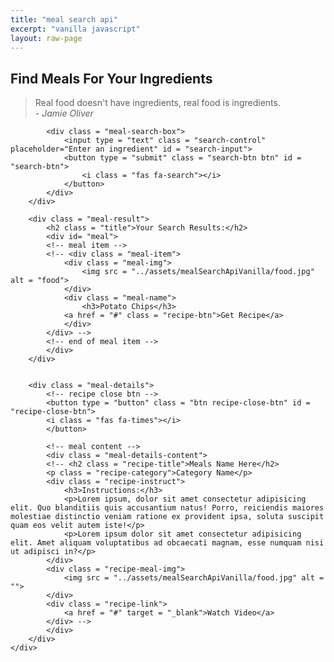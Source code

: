 ```yaml
---
title: "meal search api"
excerpt: "vanilla javascript"
layout: raw-page
---
```



<!DOCTYPE html>
<html lang="en">
<head>
  <meta charset="UTF-8">
  <meta name="viewport" content="width=device-width, initial-scale=1.0">
  <title>Find Meal For Your Ingredients</title>
  <link rel="stylesheet" href="https://cdnjs.cloudflare.com/ajax/libs/font-awesome/5.15.1/css/all.min.css" integrity="sha512-+4zCK9k+qNFUR5X+cKL9EIR+ZOhtIloNl9GIKS57V1MyNsYpYcUrUeQc9vNfzsWfV28IaLL3i96P9sdNyeRssA==" crossorigin="anonymous" />
  <link rel = "stylesheet" href = "../assets/mealSearchApiVanilla/style.css">
</head>
<body>
  
  <div class = "container">
    <div class = "meal-wrapper">
        <div class = "meal-search">
            <h2 class = "title">Find Meals For Your Ingredients</h2>
            <blockquote>Real food doesn't have ingredients, real food is ingredients.<br>
            <cite>- Jamie Oliver</cite>
            </blockquote>

            <div class = "meal-search-box">
                <input type = "text" class = "search-control" placeholder="Enter an ingredient" id = "search-input">
                <button type = "submit" class = "search-btn btn" id = "search-btn">
                    <i class = "fas fa-search"></i>
                </button>
            </div>
        </div>

        <div class = "meal-result">
            <h2 class = "title">Your Search Results:</h2>
            <div id= "meal">
            <!-- meal item -->
            <!-- <div class = "meal-item">
                <div class = "meal-img">
                    <img src = "../assets/mealSearchApiVanilla/food.jpg" alt = "food">
                </div>
                <div class = "meal-name">
                    <h3>Potato Chips</h3>
                <a href = "#" class = "recipe-btn">Get Recipe</a>
                </div>
            </div> -->
            <!-- end of meal item -->
            </div>
        </div>


        <div class = "meal-details">
            <!-- recipe close btn -->
            <button type = "button" class = "btn recipe-close-btn" id = "recipe-close-btn">
            <i class = "fas fa-times"></i>
            </button>

            <!-- meal content -->
            <div class = "meal-details-content">
            <!-- <h2 class = "recipe-title">Meals Name Here</h2>
            <p class = "recipe-category">Category Name</p>
            <div class = "recipe-instruct">
                <h3>Instructions:</h3>
                <p>Lorem ipsum, dolor sit amet consectetur adipisicing elit. Quo blanditiis quis accusantium natus! Porro, reiciendis maiores molestiae distinctio veniam ratione ex provident ipsa, soluta suscipit quam eos velit autem iste!</p>
                <p>Lorem ipsum dolor sit amet consectetur adipisicing elit. Amet aliquam voluptatibus ad obcaecati magnam, esse numquam nisi ut adipisci in?</p>
            </div>
            <div class = "recipe-meal-img">
                <img src = "../assets/mealSearchApiVanilla/food.jpg" alt = "">
            </div>
            <div class = "recipe-link">
                <a href = "#" target = "_blank">Watch Video</a>
            </div> -->
            </div>
        </div>
    </div>
  </div>



  <script src = "../assets/mealSearchApiVanilla/script.js"></script>
</body>
</html>

